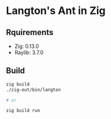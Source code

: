 # Langton's Ant in Zig

## Rquirements

- Zig: 0.13.0
- Raylib: 3.7.0

## Build

```bash
zig build
./zig-out/bin/langton

# or

zig build run
```
